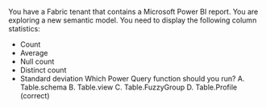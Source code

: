You have a Fabric tenant that contains a Microsoft Power BI report.
You are exploring a new semantic model.
You need to display the following column statistics:
- Count
- Average
- Null count
- Distinct count
- Standard deviation
Which Power Query function should you run?
A. Table.schema
B. Table.view
C. Table.FuzzyGroup
D. Table.Profile (correct)
